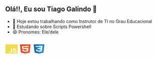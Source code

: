 ## Olá!!, Eu sou Tiago Galindo 👋
- 🔭 Hoje estou trabalhando como Instrutor de TI no Grau Educacional
- 🌱 Estudando sobre Scripts Powershell
- 😄 Pronomes: Ele/dele

<div style="display: inline_block"><br>
  <img align="center" alt="Tiago-Js" height="30" width="40" src="https://raw.githubusercontent.com/devicons/devicon/master/icons/javascript/javascript-plain.svg">
  <img align="center" alt="Tiago-HTML" height="30" width="40" src="https://raw.githubusercontent.com/devicons/devicon/master/icons/html5/html5-original.svg">
  <img align="center" alt="Tiago-CSS" height="30" width="40" src="https://raw.githubusercontent.com/devicons/devicon/master/icons/css3/css3-original.svg">
  <img aling="center" alt="Tiago-Powershell height="30" width="40" src="https://
  
</div>
